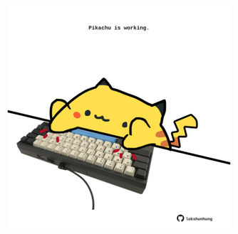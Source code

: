 <!-- built at 30/05/2022, 17:05:38 UTC -->
<p align="center">
  <img width="500" height="500" src="./ReadmeImage.svg">
</p>
